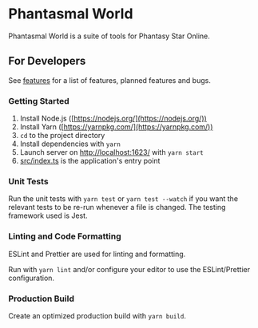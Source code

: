 # Phantasmal World

Phantasmal World is a suite of tools for Phantasy Star Online.

## For Developers

See [features](./FEATURES.md) for a list of features, planned features and bugs.

### Getting Started

1. Install Node.js ([https://nodejs.org/](https://nodejs.org/))
2. Install Yarn ([https://yarnpkg.com/](https://yarnpkg.com/))
3. `cd` to the project directory
4. Install dependencies with `yarn`
5. Launch server on [http://localhost:1623/](http://localhost:1623/) with `yarn start`
6. [src/index.ts](src/index.ts) is the application's entry point

### Unit Tests

Run the unit tests with `yarn test` or `yarn test --watch` if you want the relevant tests to be
re-run whenever a file is changed. The testing framework used is Jest.

### Linting and Code Formatting

ESLint and Prettier are used for linting and formatting.

Run with `yarn lint` and/or configure your editor to use the ESLint/Prettier configuration.

### Production Build

Create an optimized production build with `yarn build`.

